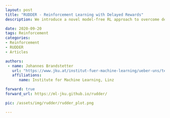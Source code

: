 ```yaml
---
layout: post
title: "RUDDER - Reinforcement Learning with Delayed Rewards"
description: We introduce a novel model-free RL approach to overcome delayed reward problems. RUDDER directly and efficiently assigns credit to reward-causing state-action pairs and thereby speeds up learning in model-free reinforcement learning with delayed rewards dramatically.

date: 2020-09-20
tags: Reinforcement
categories:
- Reinforcement
- RUDDER
- Articles

authors:
 - name: Johannes Brandstetter
   url: "https://www.jku.at/institut-fuer-machine-learning/ueber-uns/team/ass-prof-dr-johannes-brandstetter/"
   affiliations:
      name: Institute for Machine Learning, Linz

forward: true
forward_url: https://ml-jku.github.io/rudder/

pic: /assets/img/rudder/rudder_plot.png

---
```

